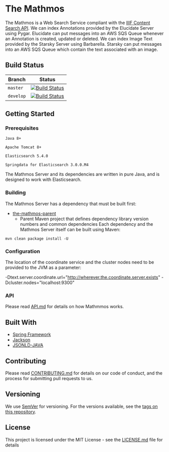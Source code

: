 # The Mathmos

The Mathmos is a Web Search Service compliant with the [IIIF Content Search API](http://iiif.io/api/search/1.0/). We can index Annotations provided by the Elucidate Server using Pygar. Elucidate can put messages into an AWS SQS Queue whenever an Annotation is created, updated or deleted.  We can index Image Text provided by the Starsky Server using Barbarella.  Starsky can put messages into an AWS SQS Queue which contain the text associated with an image.

## Build Status

| Branch    | Status                                   |
| --------- | ---------------------------------------- |
| `master`  | [![Build Status](https://travis-ci.org/dlcs/the-mathmos-server.svg?branch=master)](https://travis-ci.org/dlcs/the-mathmos-server) |
| `develop` | [![Build Status](https://travis-ci.org/dlcs/the-mathmos-server.svg?branch=develop)](https://travis-ci.org/dlcs/the-mathmos-server) |



## Getting Started

### Prerequisites
```
Java 8+
```
```
Apache Tomcat 8+
```

```
Elasticsearch 5.4.0
```
```
Springdata for Elasticsearch 3.0.0.M4
```

The Mathmos Server and its dependencies are written in pure Java, and is designed to work with Elasticsearch.




### Building
The Mathmos Server has a dependency that must be built first:
* [the-mathmos-parent](the-mathmos-parent/)
    * Parent Maven project that defines dependency library version numbers and common dependencies
      Each dependency and the Mathmos Server itself can be built using Maven:
```
mvn clean package install -U

```


### Configuration
The location of the coordinate service and the cluster nodes need to be provided to the JVM as a parameter:

-Dtext.server.coordinate.url="http://wherever.the.coordinate.server.exists"
-Dcluster.nodes="localhost:9300"

### API
Please read [API.md](API.md) for details on how Mathmmos works.

## Built With

* [Spring Framework](https://projects.spring.io/spring-framework/)
* [Jackson](http://wiki.fasterxml.com/JacksonHome)
* [JSONLD-JAVA](https://github.com/jsonld-java/jsonld-java)

## Contributing

Please read [CONTRIBUTING.md](CONTRIBUTING.md) for details on our code of conduct, and the process for submitting pull requests to us.

## Versioning

We use [SemVer](http://semver.org/) for versioning. For the versions available, see the [tags on this repository](https://github.com/digirati-co-uk/digirati-annotation-server/tags).

## License

This project is licensed under the MIT License - see the [LICENSE.md](LICENSE) file for details
